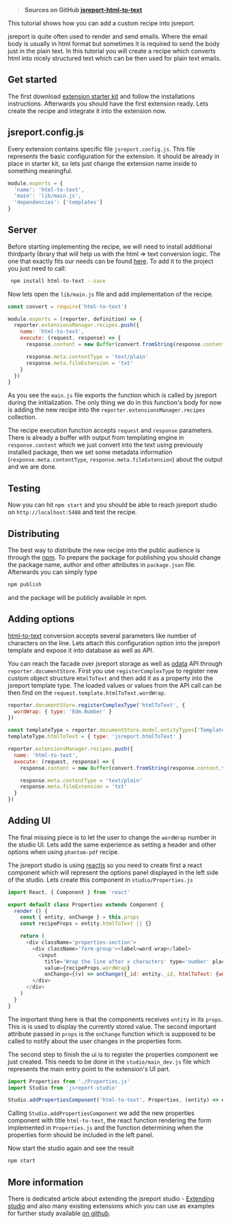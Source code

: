 > **Sources on GitHub [jsreport-html-to-text](https://github.com/jsreport/jsreport/tree/master/packages/jsreport-html-to-text)**

This tutorial shows how you can add a custom recipe into jsreport.

jsreport is quite often used to render and send emails. Where the email body is usually in html format but sometimes it is required to send the body just in the plain text. In this tutorial you will create a recipe which converts html into nicely structured text which can be
then used for plain text emails.

## Get started

The first download [extension starter kit](https://github.com/jsreport/jsreport-extension-starter-kit) and follow the installations instructions. Afterwards you should have the first extension ready. Lets create the recipe and integrate it into the extension now.

## jsreport.config.js
Every extension contains specific file `jsreport.config.js`. This file represents the basic configuration for the extension. It should be already in place in starter kit, so lets just change the extension name inside to something meaningful.

```js
module.exports = {
  'name': 'html-to-text',
  'main': 'lib/main.js',
  'dependencies': ['templates']
}
```

## Server

Before starting implementing the recipe, we will need to install additional thirdparty library that will help us with the html => text conversion logic. The one that exactly fits our needs can be found [here](https://github.com/werk85/node-html-to-text). To add it to the project you just need to call:

```bash
 npm install html-to-text --save
```

Now lets open the `lib/main.js` file and add implementation of the recipe.

```js
const convert = require('html-to-text')

module.exports = (reporter, definition) => {
  reporter.extensionsManager.recipes.push({
    name: 'html-to-text',
    execute: (request, response) => {
      response.content = new Buffer(convert.fromString(response.content.toString()))

      response.meta.contentType = 'text/plain'
      response.meta.fileExtension = 'txt'
    }
  })
}
```

As you see the `main.js` file exports the function which is called by jsreport during the initialization. The only thing we do in this function's body for now is adding the new recipe into the `reporter.extensionsManager.recipes` collection.

The recipe execution function accepts `request` and `response` parameters. There is already a buffer with output from templating engine in `response.content` which we just convert into the text using previously installed package, then we set some metadata information (`response.meta.contentType`, `response.meta.fileExtension`) about the output and we are done.

## Testing

Now you can hit `npm start` and you should be able to reach jsreport studio on `http://localhost:5488` and test the recipe.

## Distributing

The best way to distribute the new recipe into the public audience is through the [npm](https://www.npmjs.com/). To prepare the package for publishing you should change the package name, author and other attributes in `package.json` file. Afterwards you can simply type

```bash
npm publish
```

and the package will be publicly available in npm.


## Adding options
[html-to-text](https://github.com/werk85/node-html-to-text) conversion accepts several parameters like number of characters on the line. Lets attach this configuration option into the jsreport template and expose it into database as well as API.

You can reach the facade over jsreport storage as well as [odata](http://www.odata.org/) API through `reporter.documentStore`. First you use `registerComplexType` to register new custom object structure `HtmlToText` and then add it as a property into the jsreport template type. The loaded values or values from the API call can be then find on the `request.template.htmlToText.wordWrap`.

```js
reporter.documentStore.registerComplexType('htmlToText', {
  wordWrap: { type: 'Edm.Number' }
})

const templateType = reporter.documentStore.model.entityTypes['TemplateType']
templateType.htmlToText = { type: 'jsreport.htmlToText' }

reporter.extensionsManager.recipes.push({
  name: 'html-to-text',
  execute: (request, response) => {
    response.content = new Buffer(convert.fromString(response.content.toString()))

    response.meta.contentType = 'text/plain'
    response.meta.fileExtension = 'txt'
  }
})

```

## Adding UI
The final missing piece is to let the user to change the `wordWrap` number in the studio UI. Lets add the same experience as setting a header and other options when using `phantom-pdf` recipe.

The jsreport studio is using [reactjs](https://facebook.github.io/react/) so you need to create first a react component which will represent the options panel displayed in the left side of the studio. Lets create this component in `studio/Properties.js`

```js
import React, { Component } from 'react'

export default class Properties extends Component {
  render () {
    const { entity, onChange } = this.props
    const recipeProps = entity.htmlToText || {}

    return (
      <div className='properties-section'>
        <div className='form-group'><label>word wrap</label>
          <input
            title='Wrap the line after x characters' type='number' placeholder='130' min='0' max='1000'
            value={recipeProps.wordWrap}
            onChange={(v) => onChange({_id: entity._id, htmlToText: {wordWrap: v.target.value}})} />
        </div>
      </div>
    )
  }
}
```

The important thing here is that the components receives `entity` in its `props`. This is is used to display the currently stored value. The second important attribute passed in `props` is the `onChange` function which is supposed to be called to notify about the user changes in the properties form.

The second step to finish the ui is to register the properties component we just created. This needs to be done in the `studio/main_dev.js` file which represents the main entry point to the extension's UI part.

```js
import Properties from './Properties.js'
import Studio from 'jsreport-studio'

Studio.addPropertiesComponent('html-to-text', Properties, (entity) => entity.__entitySet === 'templates' && entity.recipe === 'html-to-text')
```

Calling `Studio.addPropertiesComponent` we add the new properties component with title `html-to-text`, the react function rendering the form implemented in `Properties.js` and the function determining when the properties form should be included in the left panel.

Now start the studio again and see the result

```bash
npm start
```

## More information
There is dedicated article about extending the jsreport studio - [Extending studio](https://jsreport.net/learn/extending-studio) and also many  existing extensions which you can use as examples for further study available [on github](https://github.com/jsreport/jsreport/tree/master/packages/jsreport-core#list-of-extensions).
